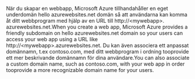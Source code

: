 <span data-ttu-id="25302-101">När du skapar en webbapp, Microsoft Azure tillhandahåller en eget underdomän hello azurewebsites.net domän så att användarna kan komma åt ditt webbprogram med hjälp av en URL till http://&lt;mywebapp&gt;. azurewebsites.net.</span><span class="sxs-lookup"><span data-stu-id="25302-101">When you create a web app, Microsoft Azure provides a friendly subdomain on hello azurewebsites.net domain so your users can access your web app using a URL like http://&lt;mywebapp&gt;.azurewebsites.net.</span></span> <span data-ttu-id="25302-102">Du kan även associera ett anpassat domännamn, t.ex contoso.com, med ditt webbprogram i ordning tooprovide ett mer beskrivande domännamn för dina användare.</span><span class="sxs-lookup"><span data-stu-id="25302-102">You can also associate a custom domain name, such as contoso.com, with your web app in order tooprovide a more recognizable domain name for your users.</span></span>

